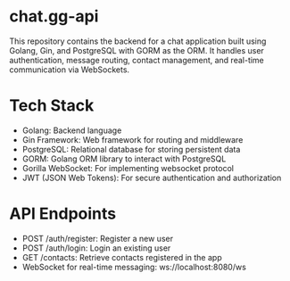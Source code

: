 # chat.gg-api

This repository contains the backend for a chat application built using Golang, Gin, and PostgreSQL with GORM as the ORM. It handles user authentication, message routing, contact management, and real-time communication via WebSockets.

# Tech Stack
- Golang: Backend language
- Gin Framework: Web framework for routing and middleware
- PostgreSQL: Relational database for storing persistent data
- GORM: Golang ORM library to interact with PostgreSQL
- Gorilla WebSocket: For implementing websocket protocol
- JWT (JSON Web Tokens): For secure authentication and authorization

# API Endpoints

- POST /auth/register: Register a new user
- POST /auth/login: Login an existing user
- GET /contacts: Retrieve contacts registered in the app
- WebSocket for real-time messaging: ws://localhost:8080/ws
